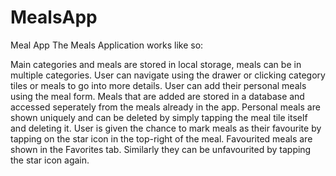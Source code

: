 # MealsApp
Meal App
The Meals Application works like so:

Main categories and meals are stored in local storage, meals can be in multiple categories. 
User can navigate using the drawer or clicking category tiles or meals to go into more details. 
User can add their personal meals using the meal form.
Meals that are added are stored in a database and accessed seperately from the meals already in the app.
Personal meals are shown uniquely and can be deleted by simply tapping the meal tile itself and deleting it.
User is given the chance to mark meals as their favourite by tapping on the star icon in the top-right of the meal.
Favourited meals are shown in the Favorites tab. Similarly they can be unfavourited by tapping the star icon again.
